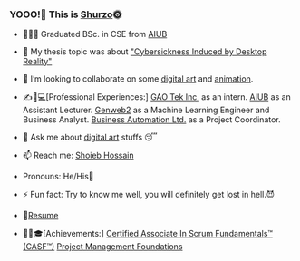 ### YOOO!🤘 This is [Shurzo](https://www.facebook.com/shoaibhossain207/)🌞

- 👨🏻‍🎓 Graduated BSc. in CSE from [AIUB](https://www.aiub.edu/)
- 📜 My thesis topic was about ["Cybersickness Induced by Desktop Reality"](https://drive.google.com/file/d/1pWtv3Ry3x7Qy9sVQvS--GMuHyCcOMTdv/view?usp=sharing)

- 👯 I’m looking to collaborate on some [digital art](https://www.google.com/search?q=digital+art&sxsrf=ALeKk038fivupdnAy4NgvIEnrySWrfO3fg:1617388964732&source=lnms&tbm=isch&sa=X&ved=2ahUKEwiGkdO1m-DvAhXoxDgGHURdD9IQ_AUoAXoECAIQAw&biw=1920&bih=937) and [animation](https://en.wikipedia.org/wiki/Animation#:~:text=Animation%20is%20a%20method%20in,%2Dgenerated%20imagery%20(CGI).).

- ✍💼💻[Professional Experiences:] 
  [GAO Tek Inc.](https://gaotek.com/) as an intern.
  [AIUB](https://www.aiub.edu/) as an Assistant Lecturer.
  [Genweb2](https://genweb2.com/) as a Machine Learning Engineer and Business Analyst.
  [Business Automation Ltd.](https://www.ba-systems.com/) as a Project Coordinator.
  
- 💬 Ask me about [digital art](https://www.google.com/search?q=digital+art&sxsrf=ALeKk038fivupdnAy4NgvIEnrySWrfO3fg:1617388964732&source=lnms&tbm=isch&sa=X&ved=2ahUKEwiGkdO1m-DvAhXoxDgGHURdD9IQ_AUoAXoECAIQAw&biw=1920&bih=937) stuffs 😴

- 📫 Reach me: [Shoieb Hossain](https://www.linkedin.com/in/zoro-op/?msgControlName=reply_to_sender&msgConversationId=2-ZTBiNTcwMjEtMWFiOS00MjVlLWFkYzUtZGVhZDcxOGFlZTU3XzAxMw%3D%3D&msgOverlay=true)

-  Pronouns: He/His🤵

- ⚡ Fun fact: Try to know me well, you will definitely get lost in hell.😈

- 📝[Resume](https://drive.google.com/file/d/1c93iaiYVSyg_NxMggD97kWWhG_Wl1Lsh/view?usp=sharing)

- 📜🏅🎓[Achievements:]
  [Certified Associate In Scrum Fundamentals™ (CASF™)](https://www.skillfront.com/certifications/SkillFront-SFE005ba3a5547a1-07501524611259.pdf)
  [Project Management Foundations](https://www.linkedin.com/learning/certificates/af44e2b43df9b615812ff735ea89a2d6dc48a4175449c0b3867ef7ca30aed294?trk=share_certificate)
